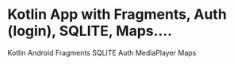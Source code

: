 # Kotlin App with Fragments, Auth (login), SQLITE, Maps....
 Kotlin Android Fragments SQLITE Auth MediaPlayer Maps
